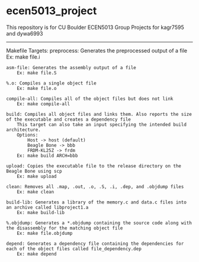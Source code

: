 # ecen5013_project
This repository is for CU Boulder ECEN5013 Group Projects for kagr7595 and dywa6993

-----------------------------------------------------------------------------------
Makefile Targets:
	preprocess: Generates the preprocessed output of a file
		Ex: make file.i

	asm-file: Generates the assembly output of a file
		Ex: make file.S

	%.o: Compiles a single object file
		Ex: make file.o

	compile-all: Compiles all of the object files but does not link
		Ex: make compile-all

	build: Compiles all object files and links them. Also reports the size of the executable and creates a dependency file
		This target can also take an input specifying the intended build architecture. 
		Options:
			Host -> host (default)
			Beagle Bone -> bbb
			FRDM-KL25Z -> frdm
		Ex: make build ARCH=bbb

	upload: Copies the executable file to the release directory on the Beagle Bone using scp
		Ex: make upload

	clean: Removes all .map, .out, .o, .S, .i, .dep, and .objdump files
		Ex: make clean

	build-lib: Generates a library of the memory.c and data.c files into an archive called libproject1.a
		Ex: make build-lib

	%.objdump: Generates a *.objdump containing the source code along with the disassembly for the matching object file
		Ex: make file.objdump

	depend: Generates a dependency file containing the dependencies for each of the object files called file_dependency.dep
		Ex: make depend
	

